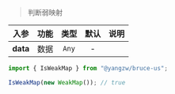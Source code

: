 > 判断弱映射

入参|功能|类型|默认|说明
:-:|:-:|:-:|:-:|-
**data**|数据|`Any`|-

```js
import { IsWeakMap } from "@yangzw/bruce-us";

IsWeakMap(new WeakMap()); // true
```
